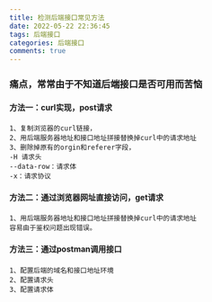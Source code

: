 ```yaml
---
title: 检测后端接口常见方法
date: 2022-05-22 22:36:45
tags: 后端接口
categories: 后端接口
comments: true
---
```

### 痛点，常常由于不知道后端接口是否可用而苦恼
#### 方法一：curl实现，post请求
    1、复制浏览器的curl链接，
    2、用后端服务器地址和接口地址拼接替换掉curl中的请求地址
    3、删除掉原有的orgin和referer字段，
    -H 请求头
    --data-row：请求体
    -x：请求协议
#### 方法二：通过浏览器网址直接访问，get请求
    1、用后端服务器地址和接口地址拼接替换掉curl中的请求地址
    容易由于鉴权问题出现错误。
#### 方法三：通过postman调用接口
    1、配置后端的域名和接口地址环境
    2、配置请求头
    3、配置请求体